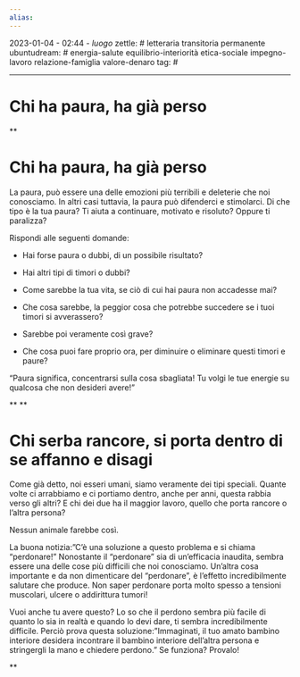 ```yaml
---
alias: 
---
```

2023-01-04 - 02:44 - *luogo*
zettle: # letteraria transitoria permanente
ubuntudream: # energia-salute equilibrio-interiorità etica-sociale impegno-lavoro relazione-famiglia valore-denaro 
tag: #

---
# Chi ha paura, ha già perso

**

# Chi ha paura, ha già perso

La paura, può essere una delle emozioni più terribili e deleterie che noi conosciamo. In altri casi tuttavia, la paura può difenderci e stimolarci. Di che tipo è la tua paura? Ti aiuta a continuare, motivato e risoluto? Oppure ti paralizza?

Rispondi alle seguenti domande:

- Hai forse paura o dubbi, di un possibile risultato?

- Hai altri tipi di timori o dubbi?

- Come sarebbe la tua vita, se ciò di cui hai paura non accadesse mai?

- Che cosa sarebbe, la peggior cosa che potrebbe succedere se i tuoi timori si avverassero?

- Sarebbe poi veramente così grave?

- Che cosa puoi fare proprio ora, per diminuire o eliminare questi timori e paure?

“Paura significa, concentrarsi sulla cosa sbagliata! Tu volgi le tue energie su qualcosa che non desideri avere!”

**
**

# Chi serba rancore, si porta dentro di se affanno e disagi

Come già detto, noi esseri umani, siamo veramente dei tipi speciali. Quante volte ci arrabbiamo e ci portiamo dentro, anche per anni, questa rabbia verso gli altri? E chi dei due ha il maggior lavoro, quello che porta rancore o l’altra persona?

Nessun animale farebbe così.

La buona notizia:”C’è una soluzione a questo problema e si chiama “perdonare!” Nonostante il “perdonare” sia di un’efficacia inaudita, sembra essere una delle cose più difficili che noi conosciamo. Un’altra cosa importante e da non dimenticare del “perdonare”, è l’effetto incredibilmente salutare che produce. Non saper perdonare porta molto spesso a tensioni muscolari, ulcere o addirittura tumori!

Vuoi anche tu avere questo? Lo so che il perdono sembra più facile di quanto lo sia in realtà e quando lo devi dare, ti sembra incredibilmente difficile. Perciò prova questa soluzione:”Immaginati, il tuo amato bambino interiore desidera incontrare il bambino interiore dell’altra persona e stringergli la mano e chiedere perdono.” Se funziona? Provalo!

  
**